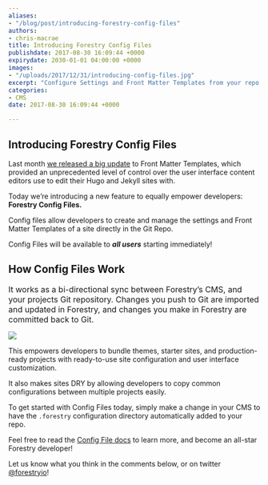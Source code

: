 ```yaml
---
aliases:
- "/blog/post/introducing-forestry-config-files"
authors:
- chris-macrae
title: Introducing Forestry Config Files
publishdate: 2017-08-30 16:09:44 +0000
expirydate: 2030-01-01 04:00:00 +0000
images:
- "/uploads/2017/12/31/introducing-config-files.jpg"
excerpt: "Configure Settings and Front Matter Templates from your repo \U0001F389"
categories:
- CMS
date: 2017-08-30 16:09:44 +0000

---
```

## Introducing Forestry Config Files

Last month [we released a big update](https://forestry.io/blog/post/big-improvements-to-front-matter-templates/) to Front Matter Templates, which provided an unprecedented level of control over the user interface content editors use to edit their Hugo and Jekyll sites with.

Today we’re introducing a new feature to equally empower developers: **Forestry Config Files.**

Config files allow developers to create and manage the settings and Front Matter Templates of a site directly in the Git Repo.

Config Files will be available to ***all users*** starting immediately!

## How Config Files Work

<span style="font-size: 1rem;">It works as a bi-directional sync between Forestry’s CMS, and your projects Git repository. Changes you push to Git are imported and updated in Forestry, and changes you make in Forestry are committed back to Git.</span>

<img src="/uploads/2017/12/31/2017-08-31%2012_31_44.gif" draggable="true" data-bukket-ext-bukket-draggable="true">

This empowers developers to bundle themes, starter sites, and production-ready projects with ready-to-use site configuration and user interface customization.

It also makes sites DRY by allowing developers to copy common configurations between multiple projects easily.

To get started with Config Files today, simply make a change in your CMS to have the `.forestry` configuration directory automatically added to your repo.

Feel free to read the [Config File docs](https://forestry.io/docs/site-configuration/config-files) to learn more, and become an all-star Forestry developer!

Let us know what you think in the comments below, or on twitter [@forestryio](https://twitter.com/forestryio)!